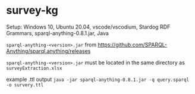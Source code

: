 # survey-kg
Setup: Windows 10, Ubuntu 20.04, vscode/vscodium, Stardog RDF Grammars, sparql-anything-0.8.1.jar, Java

```sparql-anything-<version>.jar``` from https://github.com/SPARQL-Anything/sparql.anything/releases
  
```sparql-anything-<version>.jar``` must be located in the same directory as ```surveyExtraction.xlsx```
  
example .ttl output ```java -jar sparql-anything-0.8.1.jar -q query.sparql -o survery.ttl```
